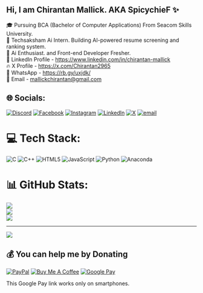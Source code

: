 ## Hi, I am Chirantan Mallick. AKA SpicychieF ✨

🎓 Pursuing BCA (Bachelor of Computer Applications) From Seacom Skills University. <br/>
💼 Techsaksham Ai Intern. Building AI-powered resume screening and ranking system.<br/>
🤖 Ai Enthusiast. and Front-end Developer Fresher.<br/>
🔗 LinkedIn Profile - https://www.linkedin.com/in/chirantan-mallick <br/>
🔥 X Profile - https://x.com/Chirantan2965 <br/>
💬 WhatsApp - https://rb.gy/uxjdk/ <br/>
📧 Email - mallickchirantan@gmail.com <br/>


## 🌐 Socials:
[![Discord](https://img.shields.io/badge/Discord-%237289DA.svg?logo=discord&logoColor=white)](https://discord.gg/https://discord.gg/EmRcW9rnGs) [![Facebook](https://img.shields.io/badge/Facebook-%231877F2.svg?logo=Facebook&logoColor=white)](https://facebook.com/Dninja2965) [![Instagram](https://img.shields.io/badge/Instagram-%23E4405F.svg?logo=Instagram&logoColor=white)](https://instagram.com/heres_chirantan) [![LinkedIn](https://img.shields.io/badge/LinkedIn-%230077B5.svg?logo=linkedin&logoColor=white)](https://linkedin.com/in/chirantan-mallick) [![X](https://img.shields.io/badge/X-black.svg?logo=X&logoColor=white)](https://x.com/Chirantan2965) [![email](https://img.shields.io/badge/Email-D14836?logo=gmail&logoColor=white)](mailto:mallickchirantan@gmail.com) 

# 💻 Tech Stack:
![C](https://img.shields.io/badge/c-%2300599C.svg?style=flat&logo=c&logoColor=white) ![C++](https://img.shields.io/badge/c++-%2300599C.svg?style=flat&logo=c%2B%2B&logoColor=white) ![HTML5](https://img.shields.io/badge/html5-%23E34F26.svg?style=flat&logo=html5&logoColor=white) ![JavaScript](https://img.shields.io/badge/javascript-%23323330.svg?style=flat&logo=javascript&logoColor=%23F7DF1E) ![Python](https://img.shields.io/badge/python-3670A0?style=flat&logo=python&logoColor=ffdd54) ![Anaconda](https://img.shields.io/badge/Anaconda-%2344A833.svg?style=flat&logo=anaconda&logoColor=white)
# 📊 GitHub Stats:
![](https://github-readme-stats.vercel.app/api?username=SpicychieF05&theme=tokyonight&hide_border=false&include_all_commits=true&count_private=false)<br/>
![](https://nirzak-streak-stats.vercel.app/?user=SpicychieF05&theme=tokyonight&hide_border=false)<br/>
![](https://github-readme-stats.vercel.app/api/top-langs/?username=SpicychieF05&theme=tokyonight&hide_border=false&include_all_commits=true&count_private=false&layout=compact)

---
[![](https://visitcount.itsvg.in/api?id=SpicychieF05&icon=0&color=0)](https://visitcount.itsvg.in)

  ## 💰 You can help me by Donating
[![PayPal](https://img.shields.io/badge/PayPal-00457C?style=for-the-badge&logo=paypal&logoColor=white)](https://paypal.me/chirantan2965?country.x=IN&locale.x=en_GB)
[![Buy Me A Coffee](https://img.shields.io/badge/Buy%20Me%20a%20Coffee-ffdd00?style=for-the-badge&logo=buy-me-a-coffee&logoColor=black)](https://www.buymeacoffee.com/chirantan_mallick)
[![Google Pay](https://img.shields.io/badge/Google%20Pay-007EE5?style=for-the-badge&logo=google-pay&logoColor=white)](upi://pay?pa=mallickchirantan@oksbi&pn=Chirantan%20Mallick&cu=INR)

This Google Pay link works only on smartphones.


